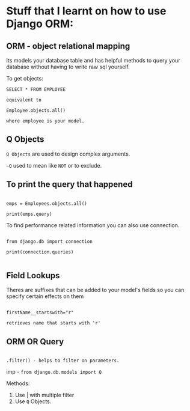 # Stuff that I learnt on how to use Django ORM:

## ORM - object relational mapping

Its models your database table and has helpful methods to query your database without having to write raw sql yourself.

To get objects:

```
SELECT * FROM EMPLOYEE

equivalent to

Employee.objects.all()

where employee is your model.

```

## Q Objects

`Q Objects` are used to design complex arguments.

`~Q` used to mean like `NOT` or to exclude. 

## To print the query that happened

```

emps = Employees.objects.all()

print(emps.query)

```

To find performance related information you can also use connection.

```

from django.db import connection

print(connection.queries)


```

## Field Lookups

Theres are suffixes that can be added to your model's fields so you can specify certain effects on them

```

firstName__startswith="r" 

retrieves name that starts with 'r'

```

## ORM OR Query

```

.filter() - helps to filter on parameters.

```

imp - `from django.db.models import Q`

Methods:
1) Use | with multiple filter
2) Use `Q` Objects.




